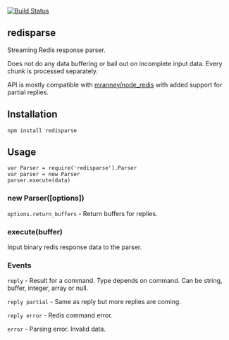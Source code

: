 [![Build Status](https://secure.travis-ci.org/tonistiigi/redisparse.png)](http://travis-ci.org/tonistiigi/redisparse)

## redisparse

Streaming Redis response parser.

Does not do any data buffering or bail out on incomplete input data. Every chunk is processed separately.

API is mostly compatible with [mranney/node_redis](https://github.com/mranney/node_redis) with added support for partial replies.

## Installation

```
npm install redisparse
```

## Usage

```
var Parser = require('redisparse').Parser
var parser = new Parser
parser.execute(data)
```

### new Parser([options])

`options.return_buffers` - Return buffers for replies.

### execute(buffer)

Input binary redis response data to the parser.

### Events

`reply` - Result for a command. Type depends on command. Can be string, buffer, integer, array or null.

`reply partial` - Same as reply but more replies are coming.

`reply error` - Redis command error.

`error` - Parsing error. Invalid data.

